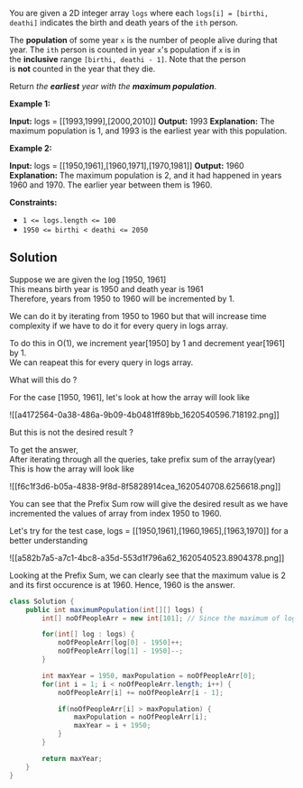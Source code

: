 You are given a 2D integer array `logs` where each `logs[i] = [birthi, deathi]` indicates the birth and death years of the `ith` person.

The **population** of some year `x` is the number of people alive during that year. The `ith` person is counted in year `x`'s population if `x` is in the **inclusive** range `[birthi, deathi - 1]`. Note that the person is **not** counted in the year that they die.

Return _the **earliest** year with the **maximum population**_.

**Example 1:**

**Input:** logs = [[1993,1999],[2000,2010]]
**Output:** 1993
**Explanation:** The maximum population is 1, and 1993 is the earliest year with this population.

**Example 2:**

**Input:** logs = [[1950,1961],[1960,1971],[1970,1981]]
**Output:** 1960
**Explanation:** 
The maximum population is 2, and it had happened in years 1960 and 1970.
The earlier year between them is 1960.

**Constraints:**

- `1 <= logs.length <= 100`
- `1950 <= birthi < deathi <= 2050`


## Solution

Suppose we are given the log [1950, 1961]  
This means birth year is 1950 and death year is 1961  
Therefore, years from 1950 to 1960 will be incremented by 1.

We can do it by iterating from 1950 to 1960 but that will increase time complexity if we have to do it for every query in logs array.

To do this in O(1), we increment year[1950] by 1 and decrement year[1961] by 1.  
We can reapeat this for every query in logs array.

What will this do ?

For the case [1950, 1961], let's look at how the array will look like

![[a4172564-0a38-486a-9b09-4b0481ff89bb_1620540596.718192.png]]

But this is not the desired result ?

To get the answer,  
After iterating through all the queries, take prefix sum of the array(year)  
This is how the array will look like

![[f6c1f3d6-b05a-4838-9f8d-8f5828914cea_1620540708.6256618.png]]

You can see that the Prefix Sum row will give the desired result as we have incremented the values of array from index 1950 to 1960.

Let's try for the test case, logs = [[1950,1961],[1960,1965],[1963,1970]] for a better understanding


![[a582b7a5-a7c1-4bc8-a35d-553d1f796a62_1620540523.8904378.png]]

Looking at the Prefix Sum, we can clearly see that the maximum value is 2 and its first occurence is at 1960. Hence, 1960 is the answer.

```java
class Solution {
    public int maximumPopulation(int[][] logs) {
        int[] noOfPeopleArr = new int[101]; // Since the maximum of logs is 100.

        for(int[] log : logs) {
            noOfPeopleArr[log[0] - 1950]++;
            noOfPeopleArr[log[1] - 1950]--;
        }

        int maxYear = 1950, maxPopulation = noOfPeopleArr[0];
        for(int i = 1; i < noOfPeopleArr.length; i++) {
            noOfPeopleArr[i] += noOfPeopleArr[i - 1];

            if(noOfPeopleArr[i] > maxPopulation) {
                maxPopulation = noOfPeopleArr[i];
                maxYear = i + 1950;
            }
        }

        return maxYear;
    }
}
```